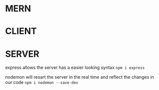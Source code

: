 # MERN

# CLIENT

# SERVER

express allows the server has a easier looking syntax
`npm i express` 

nodemon will resart the server in the real time and reflect the changes in our code 
`npm i nodemon --save-dev`
